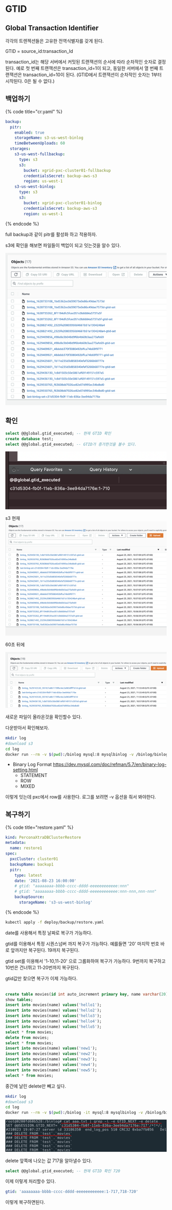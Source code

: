 # GTID

## Global Transaction Identifier

각각의 트렌젝션들은 고유한 전역식별자를 갖게 된다.

GTID = source_id:transaction_Id

transaction_id는 해당 서버에서 커밋된 트랜잭션의 순서에 따라 순차적인 숫자로 결정된다.
예로 첫 번째 트랜잭션은 transaction_id=1이 되고, 동일한 서버에서 열 번째 트랜잭션은 transaction_id=10이 된다.
(GTID에서 트랜잭션이 순차적인 숫자는 1부터 시작된다. 0은 될 수 없다.)

## 백업하기

{% code title="cr.yaml" %}

```yaml
backup:
  pitr:
    enabled: true
    storageName: s3-us-west-binlog
    timeBetweenUploads: 60
  storages:
    s3-us-west-fullbackup:
      type: s3
      s3:
        bucket: xgrid-pxc-cluster01-fullbackup
        credentialsSecret: backup-aws-s3
        region: us-west-1
    s3-us-west-binlog:
      type: s3
      s3:
        bucket: xgrid-pxc-cluster01-binlog
        credentialsSecret: backup-aws-s3
        region: us-west-1
```

{% endcode %}

full backup과 같이 pitr를 활성화 하고 적용하자.

s3에 확인을 해보면 파일들이 백업이 되고 잇는것을 알수 있다.

![](./images/2021-08-23-11-16-29.png)

## 확인

```sql
select @@global.gtid_executed; -- 현재 GTID 확인
create database test;
select @@global.gtid_executed; -- GTID가 증가한것을 볼수 있다.
```

![](./images/2021-08-23-11-35-49.png)

s3 현재
![](./images/2021-08-23-11-36-48.png)

60초 뒤에

![](./images/2021-08-23-11-37-30.png)

새로운 파일이 올라온것을 확인할수 있다.

다운받아서 확인해보자.

```bash
mkdir log
#download s3
cd log
docker run --rm -v $(pwd):/binlog mysql:8 mysqlbinlog -v /binlog/binlog_1629743530_397451a8b1770fbc4ec2a983dfff161d

```

- Binary Log Format
  <https://dev.mysql.com/doc/refman/5.7/en/binary-log-setting.html>
  - STATEMENT
  - ROW
  - MIXED

이렇게 잇는데 pxc에서 row를 사용한다. 로그를 보려면 -v 옵션을 줘서 봐야한다.

## 복구하기

{% code title="restore.yaml" %}

```yaml
kind: PerconaXtraDBClusterRestore
metadata:
  name: restore1
spec:
  pxcCluster: cluster01
  backupName: backup1
  pitr:
    type: latest
    date: '2021-08-23 16:00:00'
    # gtid: "aaaaaaaa-bbbb-cccc-dddd-eeeeeeeeeeee:nnn"
    # gtid: "aaaaaaaa-bbbb-cccc-dddd-eeeeeeeeeeee:nnn-nnn,nnn-nnn"
    backupSource:
      storageName: 's3-us-west-binlog'
```

{% endcode %}

```sh
kubectl apply -f deploy/backup/restore.yaml
```

date를 사용해서 특정 날짜로 복구가 가능하다.

gtid를 이용해서 특정 시퀀스넘버 까지 복구가 가능하다. 예를들면 '20' 마지막 번호 바로 앞까지만 복구된다. 19까지 복구된다.

gtid set를 이용해서 '1-10,11-20' 으로 그룹화하여 복구가 가능하다. 9번까지 복구하고 10번은 건너뛰고 11-20번까지 복구된다.

gtid값만 찾으면 복구가 이제 가능하다.

```sql

create table movies(id int auto_increment primary key, name varchar(20) not null);
show tables;
insert into movies(name) values('hello1');
insert into movies(name) values('hello2');
insert into movies(name) values('hello3');
insert into movies(name) values('hello4');
insert into movies(name) values('hello5');
select * from movies;
delete from movies;
select * from movies;
insert into movies(name) values('new1');
insert into movies(name) values('new2');
insert into movies(name) values('new3');
insert into movies(name) values('new4');
insert into movies(name) values('new5');
select * from movies;
```

중간에 날린 delete만 빼고 싶다.

```bash
mkdir log
#download s3
cd log
docker run --rm -v $(pwd):/binlog -it mysql:8 mysqlbinlog -v /binlog/binlog_* | grep -i -e gtid_next -e delete
```

![](./images/2021-08-23-12-43-09.png)

delete 앞쪽에 나오는 값 717을 알아낼수 있다.

```sql
select @@global.gtid_executed; -- 현재 GTID 확인 720
```

이제 이렇게 처리할수 있다.

```yml
gtid: 'aaaaaaaa-bbbb-cccc-dddd-eeeeeeeeeeee:1-717,718-720'
```

이렇게 복구하면된다.
